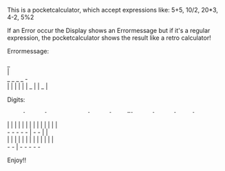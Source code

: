 This is a pocketcalculator, which accept expressions like: 5+5, 10/2, 20*3, 4-2, 5%2

If an Error occur the Display shows an Errormessage but if it's a regular expression, the pocketcalculator shows the result like a retro calculator!

Errormessage:

   _                           
  |                                 
   _    _     _     _    -  
  |    |     |     | |  |
   _   |     |      _   |
                

Digits:

         -      -             -      -     —-      -      -     -      
   |      |      |   |  |    |      |        |    | |    | |   | |    
         -      -      -      -      -       |     -      -    | |    
   |    |        |      |      |    | |      |    | |      |   | |     
         -      -       |     -      -             -      -     -    


Enjoy!!
